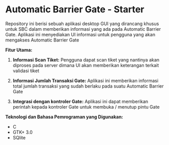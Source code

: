 # Automatic Barrier Gate - Starter

Repository ini berisi sebuah aplikasi desktop GUI yang dirancang khusus untuk SBC dalam memberikan informasi yang ada pada Automatic Barrier Gate. Aplikasi ini menyediakan UI informasi untuk pengguna yang akan mengakses Automatic Barrier Gate

**Fitur Utama:**

1. **Informasi Scan Tiket:** Pengguna dapat scan tiket yang nantinya akan diproses pada server dimana UI akan memberikan keterangan terkait validasi tiket

2. **Informasi Jumlah Transaksi Gate:** Aplikasi ini memberikan informasi total jumlah transaksi yang sudah berlaku pada suatu Automatic Barrier Gate

3. **Integrasi dengan kontroler Gate:** Aplikasi ini dapat memberikan perintah kepada kontroler Gate untuk membuka / menutup pintu Gate

**Teknologi dan Bahasa Pemrograman yang Digunakan:**

- C
- GTK+ 3.0
- SQlite
